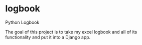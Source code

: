 # logbook
Python Logbook

The goal of this project is to take my excel logbook and all of its functionality and put it into a Django app. 